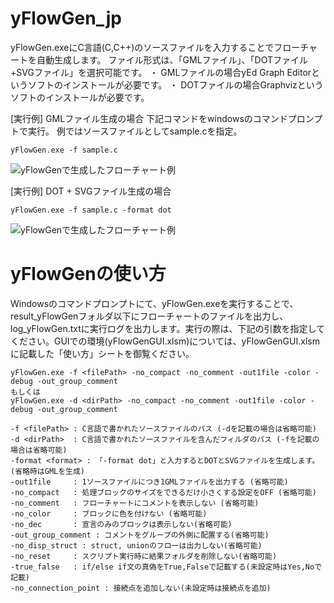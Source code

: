 # yFlowGen_jp
yFlowGen.exeにC言語(C,C++)のソースファイルを入力することでフローチャートを自動生成します。
ファイル形式は、「GMLファイル」、「DOTファイル+SVGファイル」を選択可能です。
・	GMLファイルの場合yEd Graph Editorというソフトのインストールが必要です。
・	DOTファイルの場合Graphvizというソフトのインストールが必要です。
 
[実行例] GMLファイル生成の場合
下記コマンドをwindowsのコマンドプロンプトで実行。
例ではソースファイルとしてsample.cを指定。
```
yFlowGen.exe -f sample.c
```
![yFlowGenで生成したフローチャート例](http://toowaki.web.fc2.com/picture/yFLowGne_pic_code2gml.png "")

[実行例] DOT + SVGファイル生成の場合
```
yFlowGen.exe -f sample.c -format dot
```
![yFlowGenで生成したフローチャート例](http://toowaki.web.fc2.com/picture/yFLowGne_pic_code2dot.png "")
　 
# yFlowGenの使い方
Windowsのコマンドプロンプトにて、yFlowGen.exeを実行することで、result_yFlowGenフォルダ以下にフローチャートのファイルを出力し、log_yFlowGen.txtに実行ログを出力します。実行の際は、下記の引数を指定してください。GUIでの環境(yFlowGenGUI.xlsm)については、yFlowGenGUI.xlsmに記載した「使い方」シートを御覧ください。
```
yFlowGen.exe -f <filePath> -no_compact -no_comment -out1file -color -debug -out_group_comment
もしくは
yFlowGen.exe -d <dirPath> -no_compact -no_comment -out1file -color -debug -out_group_comment

-f <filePath> : C言語で書かれたソースファイルのパス (-dを記載の場合は省略可能)
-d <dirPath>  : C言語で書かれたソースファイルを含んだフィルダのパス (-fを記載の場合は省略可能)
-format <format> : 「-format dot」と入力するとDOTとSVGファイルを生成します。(省略時はGMLを生成)
-out1file     : 1ソースファイルにつき1GMLファイルを出力する (省略可能) 
-no_compact   : 処理ブロックのサイズをできるだけ小さくする設定をOFF (省略可能)
-no_comment   : フローチャートにコメントを表示しない (省略可能) 
-no_color     : ブロックに色を付けない (省略可能)
-no_dec       : 宣言のみのブロックは表示しない(省略可能)
-out_group_comment : コメントをグループの外側に配置する(省略可能)
-no_disp_struct : struct, unionのフローは出力しない(省略可能)
-no_reset     : スクリプト実行時に結果フォルダを削除しない(省略可能)
-true_false   : if/else if文の真偽をTrue,Falseで記載する(未設定時はYes,Noで記載)
-no_connection_point : 接続点を追加しない(未設定時は接続点を追加)
```
